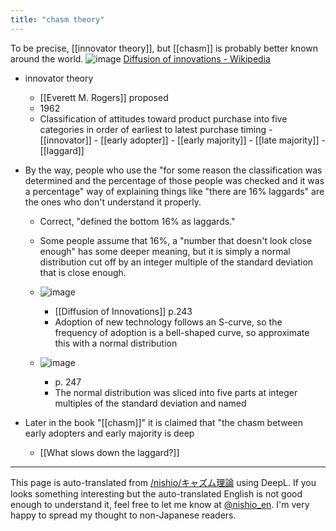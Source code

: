 ```yaml
---
title: "chasm theory"
---
```


To be precise, [[innovator theory]], but [[chasm]] is probably better known around the world.
![image](https://gyazo.com/a81072f92da6c4f9021fa763958f349e/thumb/1000)
[Diffusion of innovations - Wikipedia](https://en.wikipedia.org/wiki/Diffusion_of_innovations)

- innovator theory
    - [[Everett M. Rogers]] proposed
    - 1962
    - Classification of attitudes toward product purchase into five categories in order of earliest to latest purchase timing
            - [[innovator]]
            - [[early adopter]]
            - [[early majority]]
            - [[late majority]]
            - [[laggard]]
- By the way, people who use the "for some reason the classification was determined and the percentage of those people was checked and it was a percentage" way of explaining things like "there are 16% laggards" are the ones who don't understand it properly.
    - Correct, "defined the bottom 16% as laggards."
    - Some people assume that 16%, a "number that doesn't look close enough" has some deeper meaning, but it is simply a normal distribution cut off by an integer multiple of the standard deviation that is close enough.
    - ![image](https://gyazo.com/a309d6e77e47a3430508fb81e9f334f4/thumb/1000)
        - [[Diffusion of Innovations]] p.243
        - Adoption of new technology follows an S-curve, so the frequency of adoption is a bell-shaped curve, so approximate this with a normal distribution
    - ![image](https://gyazo.com/7c1f4c9c357119c506eaa270ffd009e5/thumb/1000)

        - p. 247
        - The normal distribution was sliced into five parts at integer multiples of the standard deviation and named

- Later in the book "[[chasm]]" it is claimed that "the chasm between early adopters and early majority is deep

    - [[What slows down the laggard?]]

---
This page is auto-translated from [/nishio/キャズム理論](https://scrapbox.io/nishio/キャズム理論) using DeepL. If you looks something interesting but the auto-translated English is not good enough to understand it, feel free to let me know at [@nishio_en](https://twitter.com/nishio_en). I'm very happy to spread my thought to non-Japanese readers.